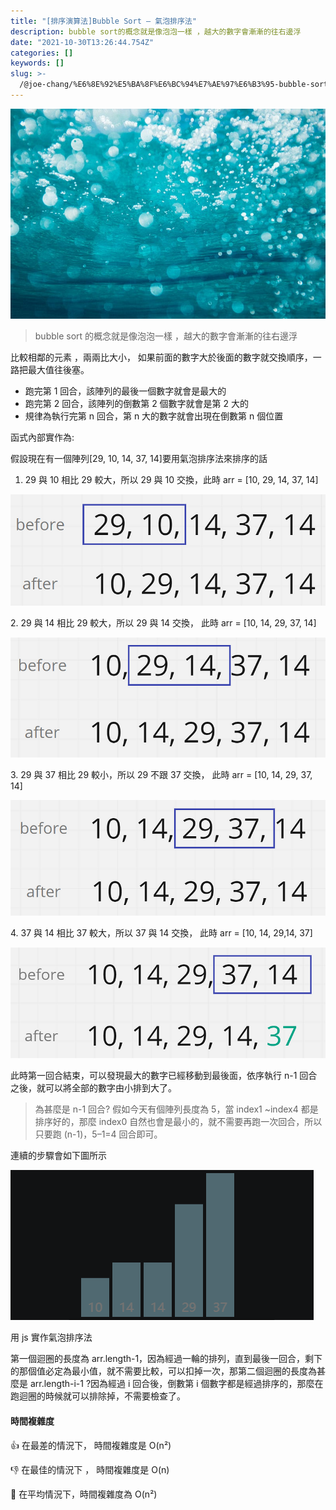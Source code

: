 ```yaml
---
title: "[排序演算法]Bubble Sort — 氣泡排序法"
description: bubble sort的概念就是像泡泡一樣 ，越大的數字會漸漸的往右邊浮
date: "2021-10-30T13:26:44.754Z"
categories: []
keywords: []
slug: >-
  /@joe-chang/%E6%8E%92%E5%BA%8F%E6%BC%94%E7%AE%97%E6%B3%95-bubble-sort-%E6%B0%A3%E6%B3%A1%E6%8E%92%E5%BA%8F%E6%B3%95-b13ffccd33b9
---
```


![](/img/1__HR5RaJDwqn4BCtfWpFo9bQ.jpeg)

> bubble sort 的概念就是像泡泡一樣 ，越大的數字會漸漸的往右邊浮

比較相鄰的元素 ，兩兩比大小， 如果前面的數字大於後面的數字就交換順序，一路把最大值往後塞。

- 跑完第 1 回合，該陣列的最後一個數字就會是最大的
- 跑完第 2 回合，該陣列的倒數第 2 個數字就會是第 2 大的
- 規律為執行完第 n 回合，第 n 大的數字就會出現在倒數第 n 個位置

函式內部實作為:

假設現在有一個陣列\[29, 10, 14, 37, 14\]要用氣泡排序法來排序的話

1.  29 與 10 相比 29 較大，所以 29 與 10 交換，此時 arr = \[10, 29, 14, 37, 14\]

![](/img/1____NV8FK5cloWoSweGpX1cBA.png)

2\. 29 與 14 相比 29 較大，所以 29 與 14 交換， 此時 arr = \[10, 14, 29, 37, 14\]

![](/img/1__A3__KVX__GNMIzRHBNQMXwcQ.png)

3\. 29 與 37 相比 29 較小，所以 29 不跟 37 交換， 此時 arr = \[10, 14, 29, 37, 14\]

![](/img/1__TL79jvV41ZnG0wJFfIcoog.png)

4\. 37 與 14 相比 37 較大，所以 37 與 14 交換， 此時 arr = \[10, 14, 29,14, 37\]

![](/img/1__d54__cZ706jMl3FG3gmcn1Q.png)

此時第一回合結束，可以發現最大的數字已經移動到最後面，依序執行 n-1 回合之後，就可以將全部的數字由小排到大了。

> 為甚麼是 n-1 回合? 假如今天有個陣列長度為 5，當 index1 ~index4 都是排序好的，那麼 index0 自然也會是最小的，就不需要再跑一次回合，所以只要跑 (n-1)，5–1=4 回合即可。

連續的步驟會如下圖所示

![](/img/1__di369Xyfe____zBxrXjFOy6w.gif)

用 js 實作氣泡排序法

第一個迴圈的長度為 arr.length-1，因為經過一輪的排列，直到最後一回合，剩下的那個值必定為最小值，就不需要比較，可以扣掉一次，那第二個迴圈的長度為甚麼是 arr.length-i-1 ?因為經過 i 回合後，倒數第 i 個數字都是經過排序的，那麼在跑迴圈的時候就可以排除掉，不需要檢查了。

#### 時間複雜度

👍 在最差的情況下， 時間複雜度是 O(n²)

👎 在最佳的情況下 ， 時間複雜度是 O(n)

🤚 在平均情況下，時間複雜度為 O(n²)
